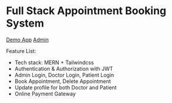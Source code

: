 # Full Stack Appointment Booking System

[Demo App](https://dr-appointment-frontend.onrender.com)
[Admin](https://dr-appointment-admin.onrender.com)

Feature List:

-  Tech stack: MERN + Tailwindcss
-  Authentication & Authorization with JWT
-  Admin Login, Doctor Login, Patient Login
-  Book Appointment, Delete Appointment
-  Update profile for both Doctor and Patient
-  Online Payment Gateway
  
